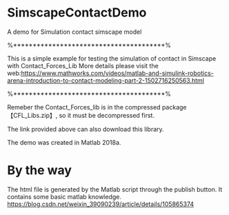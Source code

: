 # SimscapeContactDemo

A demo for Simulation contact simscape model

%***************************************%

This is a simple example for testing the simulation of contact in Simscape with Contact_Forces_Lib
More details please visit the web:https://www.mathworks.com/videos/matlab-and-simulink-robotics-arena-introduction-to-contact-modeling-part-2-1502716250563.html

%***************************************%

Remeber the Contact_Forces_lib  is in the compressed package【CFL_Libs.zip】, so it must be decompressed first. 

The link provided above can also download this library.

The demo was created in Matlab 2018a.
# By the way
The html file is generated by the Matlab script through the publish button. It contains some basic matlab knowledge.
 https://blog.csdn.net/weixin_39090239/article/details/105865374
